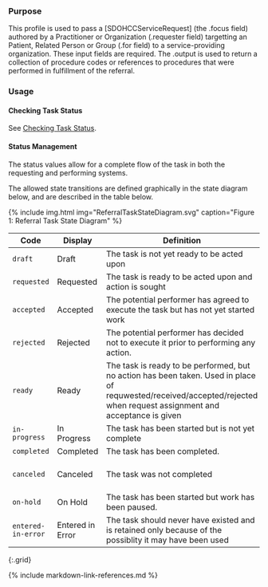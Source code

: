 
### Purpose
This profile is used to pass a [SDOHCCServiceRequest] (the .focus field) authored by a Practitioner or Organization (.requester field) targetting an Patient, Related Person or Group (.for field) to a service-providing organization. These input fields are required.  The .output is used to return a collection of procedure codes or references to procedures that were performed in fulfillment of the referral.

### Usage

#### Checking Task Status
See [Checking Task Status](checking_task_status.html).


#### Status Management
The status values allow for a complete flow of the task in both the requesting and performing systems.

The allowed state transitions are defined graphically in the state diagram below, and are described in the table below.

{% include img.html img="ReferralTaskStateDiagram.svg" caption="Figure 1: Referral Task State Diagram" %}

| Code | Display | Definition | Set By |
| ---- | ------- | ---------- | ------ |
| `draft` | Draft | The task is not yet ready to be acted upon | Requester |
| `requested` | Requested | The task is ready to be acted upon and action is sought | Requester |
| `accepted` | Accepted | The potential performer has agreed to execute the task but has not yet started work | Responder |
| `rejected` | Rejected | The potential performer has decided not to execute it prior to performing any action. | Responder |
| `ready` | Ready | The task is ready to be performed, but no action has been taken. Used in place of requwested/received/accepted/rejected when request assignment and acceptance is given| Responder |
| `in-progress` | In Progress | The task has been started but is not yet complete | Responder |
| `completed` | Completed | The task has been completed. |  Responder|
| `canceled`  |Canceled  | The task was not completed | Requester or Responder |
| `on-hold`  |On Hold | The task has been started but work has been paused. | Responder  |
| `entered-in-error` | Entered in Error | The task should never have existed and is retained only because of the possiblity it may have been used | Requester |
{:.grid}


{% include markdown-link-references.md %}